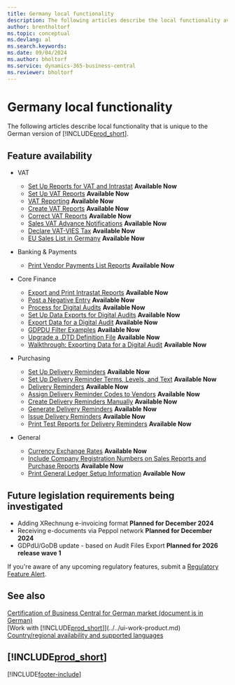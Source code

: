 ```yaml
---
title: Germany local functionality
description: The following articles describe the local functionality available in the German version of Business Central.
author: brentholtorf
ms.topic: conceptual
ms.devlang: al
ms.search.keywords:
ms.date: 09/04/2024
ms.author: bholtorf
ms.service: dynamics-365-business-central
ms.reviewer: bholtorf
---
```


# Germany local functionality

The following articles describe local functionality that is unique to the German version of [!INCLUDE[prod_short](../../includes/prod_short.md)].  

## Feature availability

* VAT
    * [Set Up Reports for VAT and Intrastat](how-to-set-up-reports-for-vat-and-intrastat.md) **Available Now**
    * [Set Up VAT Reports](how-to-set-up-vat-reports.md) **Available Now**
    * [VAT Reporting](vat-reporting.md) **Available Now**
    * [Create VAT Reports](how-to-create-vat-reports.md) **Available Now**
    * [Correct VAT Reports](how-to-correct-vat-reports.md) **Available Now**
    * [Sales VAT Advance Notifications](how-to-set-up-and-export-sales-vat-advance-notifications.md) **Available Now**
    * [Declare VAT-VIES Tax](how-to-declare-vat-vies-tax.md) **Available Now**
    * [EU Sales List in Germany](eu-sales-list-in-germany.md) **Available Now**

* Banking & Payments
    * [Print Vendor Payments List Reports](how-to-print-vendor-payments-list-reports.md) **Available Now**

* Core Finance
    * [Export and Print Intrastat Reports](how-to-export-and-print-intrastat-reports.md) **Available Now**
    * [Post a Negative Entry](how-to-post-a-negative-entry.md) **Available Now**
    * [Process for Digital Audits](process-for-digital-audits.md) **Available Now**
    * [Set Up Data Exports for Digital Audits](how-to-set-up-data-exports-for-digital-audits.md) **Available Now**
    * [Export Data for a Digital Audit](how-to-export-data-for-a-digital-audit.md) **Available Now**
    * [GDPDU Filter Examples](gdpdu-filter-examples.md) **Available Now**
    * [Upgrade a .DTD Definition File](how-to-upgrade-a-.dtd-definition-file.md) **Available Now**
    * [Walkthrough: Exporting Data for a Digital Audit](walkthrough-exporting-data-for-a-digital-audit.md) **Available Now**

* Purchasing
    * [Set Up Delivery Reminders](how-to-set-up-delivery-reminders.md) **Available Now**
    * [Set Up Delivery Reminder Terms, Levels, and Text](how-to-set-up-delivery-reminder-terms-levels-and-text.md) **Available Now**
    * [Delivery Reminders](delivery-reminders.md) **Available Now**
    * [Assign Delivery Reminder Codes to Vendors](how-to-assign-delivery-reminder-codes-to-vendors.md) **Available Now**
    * [Create Delivery Reminders Manually](how-to-create-delivery-reminders-manually.md) **Available Now**
    * [Generate Delivery Reminders](how-to-generate-delivery-reminders.md) **Available Now**
    * [Issue Delivery Reminders](how-to-issue-delivery-reminders.md) **Available Now**
    * [Print Test Reports for Delivery Reminders](how-to-print-test-reports-for-delivery-reminders.md) **Available Now**

* General
    * [Currency Exchange Rates](currency-exchange-rates.md) **Available Now**
    * [Include Company Registration Numbers on Sales Reports and Purchase Reports](how-to-include-company-registration-numbers-on-sales-reports-and-purchase-reports.md) **Available Now**
    * [Print General Ledger Setup Information](how-to-print-general-ledger-setup-information.md) **Available Now**

## Future legislation requirements being investigated

* Adding XRechnung e-invoicing format **Planned for December 2024**
* Receiving e-documents via Peppol network **Planned for December 2024**
* GDPdU/GoDB update - based on Audit Files Export **Planned for 2026 release wave 1**

If you're aware of any upcoming regulatory features, submit a [Regulatory Feature Alert](https://forms.office.com/pages/responsepage.aspx?id=v4j5cvGGr0GRqy180BHbRwkeauYiJKZOpJ0CtKuVmJlURURaMlQ4Rk05UFY4NkVEOTA0MUU5WThXSC4u).

## See also

[Certification of Business Central for German market (document is in German)](https://swb.bdo.de/certificate/MS_D365BC_PS_880_DE_2018)    
[Work with [!INCLUDE[prod_short](../../includes/prod_short.md)]](../../ui-work-product.md)    
[Country/regional availability and supported languages](/dynamics365/business-central/dev-itpro/compliance/apptest-countries-and-translations)    

## [!INCLUDE[prod_short](../../includes/free_trial_md.md)]  


[!INCLUDE[footer-include](../../includes/footer-banner.md)]
